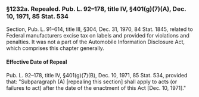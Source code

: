 ### §1232a. Repealed. Pub. L. 92–178, title IV, §401(g)(7)(A), Dec. 10, 1971, 85 Stat. 534 ###

Section, Pub. L. 91–614, title III, §304, Dec. 31, 1970, 84 Stat. 1845, related to Federal manufacturers excise tax on labels and provided for violations and penalties. It was not a part of the Automobile Information Disclosure Act, which comprises this chapter generally.

#### Effective Date of Repeal ####

Pub. L. 92–178, title IV, §401(g)(7)(B), Dec. 10, 1971, 85 Stat. 534, provided that: "Subparagraph (A) [repealing this section] shall apply to acts (or failures to act) after the date of the enactment of this Act [Dec. 10, 1971]."
